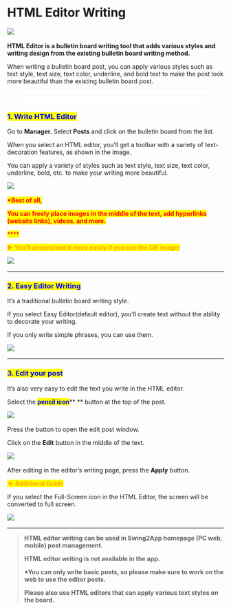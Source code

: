 # HTML Editor Writing

![](https://support.swing2app.com/wp-content/uploads/2018/09/html-2.png)

**HTML Editor is a bulletin board writing tool that adds various styles and writing design from the existing bulletin board writing method.**

When writing a bulletin board post, you can apply various styles such as text style, text size, text color, underline, and bold text to make the post look more beautiful than the existing bulletin board post.

<figure><img src="../../../.gitbook/assets/구분선.PNG" alt=""><figcaption></figcaption></figure>



### <mark style="color:blue;">**1. Write HTML Editor**</mark>

Go to **Manager.** Select **Posts** and click on the bulletin board from the list.

When you select an HTML editor, you’ll get a toolbar with a variety of text-decoration features, as shown in the image.

You can apply a variety of styles such as text style, text size, text color, underline, bold, etc. to make your writing more beautiful.

![](https://support.swing2app.com/wp-content/uploads/2018/09/html\_edit-1.png)

<mark style="color:red;">**\*Best of all,**</mark>

<mark style="color:red;">**You can freely place images in the middle of the text, add hyperlinks (website links), videos, and more.**</mark>

<mark style="color:red;">****</mark>

<mark style="color:orange;">**▶ You’ll understand it more easily if you see the GIF image!**</mark>

![](https://support.swing2app.com/wp-content/uploads/2018/09/%EB%85%B9%ED%99%94\_2020\_05\_07\_16\_46\_45\_744.gif)

***

### <mark style="color:blue;">**2. Easy Editor Writing**</mark>

It’s a traditional bulletin board writing style.

If you select Easy Editor(default editor), you’ll create text without the ability to decorate your writing.

If you only write simple phrases, you can use them.

![](https://support.swing2app.com/wp-content/uploads/2018/09/board.png)

***

### <mark style="color:blue;">**3. Edit your post**</mark>

It’s also very easy to edit the text you write in the HTML editor.&#x20;

Select the <mark style="color:blue;">**pencil icon**</mark>** ** button at the top of the post.

![](https://support.swing2app.com/wp-content/uploads/2018/09/html4-1.png)

Press the button to open the edit post window.

Click on the **Edit** button in the middle of the text.

![](https://support.swing2app.com/wp-content/uploads/2018/09/html2-1.png)

After editing in the editor’s writing page, press the **Apply** button.

<mark style="color:orange;">**★ Additional Guide**</mark>

If you select the Full-Screen icon in the HTML Editor, the screen will be converted to full screen.

![](https://support.swing2app.com/wp-content/uploads/2018/09/html6.png)

***

> **HTML editor writing can be used in Swing2App homepage (PC web, mobile) post management.**
>
> **HTML editor writing is not available in the app.**
>
> **\*You can only write basic posts, so please make sure to work on the web to use the editor posts.**
>
> **Please also use HTML editors that can apply various text styles on the board.**

